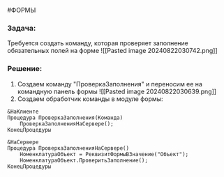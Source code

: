 #ФОРМЫ 
### Задача:

Требуется создать команду, которая проверяет заполнение обязательных полей на форме
![[Pasted image 20240822030742.png]]

### Решение:

1. Создаем команду "ПроверкаЗаполнения" и переносим ее на командную панель формы
![[Pasted image 20240822030639.png]]
2. Создаем обработчик команды в модуле формы:
```bsl
&НаКлиенте
Процедура ПроверкаЗаполнения(Команда)
	ПроверкаЗаполненияНаСервере();
КонецПроцедуры

&НаСервере
Процедура ПроверкаЗаполненияНаСервере()
	НоменклатураОбъект = РеквизитФормыВЗначение("Объект");
	НоменклатураОбъект.ПроверитьЗаполнение();
КонецПроцедуры
```